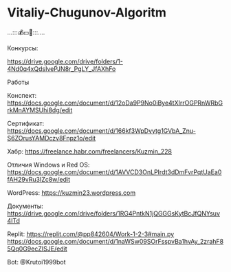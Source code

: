 # Vitaliy-Chugunov-Algoritm
...:::$💰💵💸$:::....

Конкурсы: 

https://drive.google.com/drive/folders/1-4Nd0q4xQdsIvePJN8r_PgLY_JfAXhFo

Работы

Конспект: https://docs.google.com/document/d/12oDa9P9No0iBye4tXIrrOGPRnWRbGrkMnAYMSUhi8dg/edit

Сертификат: https://docs.google.com/document/d/166kf3WpDvytg1GVbA_Znu-S6ZOrusYAMDczv8Fnpz1o/edit

Хабр: https://freelance.habr.com/freelancers/Kuzmin_228

Отличия Windows и Red OS:
https://docs.google.com/document/d/1AVVCD3OnLPIrdt3dDmFvrPqtUaEa0fAH29vRu3IZc8w/edit

WordPress:
https://kuzmin23.wordpress.com

Документы: https://drive.google.com/drive/folders/1RG4PntkN1jQGGGsKytBcJfQNYsuv4ITd

Replit:
https://replit.com/@pp842604/Work-1-2-3#main.py https://docs.google.com/document/d/1naWSw09SOrFsspvBa1hvAy_2zrahF85Qq0G9ecZISJE/edit

Bot: @Krutoi1999bot

